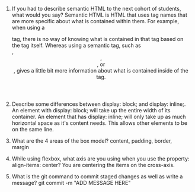 1. If you had to describe semantic HTML to the next cohort of students, what would you say?
    Semantic HTML is HTML that uses tag names that are more specific about what is contained within them. For example, when using a <div> tag, there is no way of knowing what is contained in that tag based on the tag itself. Whereas using a semantic tag, such as <nav>, <header>, <section>, or <footer>, gives a little bit more information about what is contained inside of the tag.  


2. Describe some differences between display: block; and display: inline;.
    An element with display: block; will take up the entire width of its container. An element that has display: inline; will only take up as much horizontal space as it's content needs. This allows other elements to be on the same line.

3. What are the 4 areas of the box model?
    content, padding, border, margin

4. While using flexbox, what axis are you using when you use the property: align-items: center?
    You are centering the items on the cross-axis.

5. What is the git command to commit staged changes as well as write a message?
    git commit -m "ADD MESSAGE HERE"